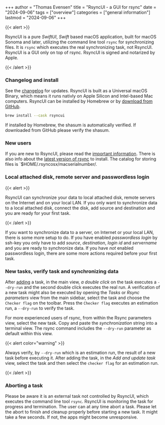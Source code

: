 +++
author = "Thomas Evensen"
title = "RsyncUI - a GUI for rsync"
date = "2024-09-06"
tags = ["overview"]
categories = ["general information"]
lastmod = "2024-09-06"
+++

{{< alert >}}

RsyncUI is a pure *SwiftUI*, *Swift* based macOS application, built for macOS Sonoma and later, utilizing the command line tool `rsync` for synchronizing files.
It is `rsync` which executes the real synchronizing task, not RsyncUI. RsyncUI is a GUI only on top of rsync. RsyncUI is signed and notarized by Apple.

{{< /alert >}}

### Changelog and install

See the [changelog](/docs/changelog/) for updates. RsyncUI is built as a Universal macOS Binary, which means it runs nativly on Apple Silicon and Intel-based Mac computers.
RsyncUI can be installed by Homebrew or by [download from GitHub](https://github.com/rsyncOSX/RsyncUI/releases).

```bash
brew install --cask rsyncui
```

If installed by Homebrew, the shasum is automatically verified. If downloaded from GitHub please verify the shasum.

### New users

If you are new to RsyncUI, please read the [important information](/docs/important/). There is also info about the [latest version of rsync](/docs/rsync/) to install.
The catalog for storing files is `$HOME/.rsyncosx/macserialnumber/.

###  Local attached disk, remote server and passwordless login

{{< alert >}}

RsyncUI can synchronize your data to local attached disk, remote servers on the Internet and on your local LAN. If you only want to synchronize data to a local attached disk,
connect the disk, add source and destination and you are ready for your first task.

{{< /alert >}}

If you want to synchronize data to a server, on Internet or your local LAN, there is some more setup to do.
If you have enabled *passwordless login* by ssh-key you only have to add
*source*, *destination*, *login id* and *servername* and you are ready to synchronize data.
If you have *not* enabled passwordless login, there are some more actions required before your first task.

### New tasks, verify task and synchronizing data

After  [adding](/docs/addconfigurations/) a task, in the main view,  *a double click* on the task executes a `--dry-run` and the second double click executes the real run.
A verification of a new task might also be executed by opening the *Tasks* or *Rsync parameters* view from the main sidebar, select the task and choose the `Checker flag` on
the toolbar. Press the `Checker flag` executes an estimation run, a `--dry-run` to verify the task.

For more experienced users of rsync, from within the Rsync parameters view, select the new task. Copy and paste the *synchronization* string into a terminal view.
The rsync command includes the `--dry-run` parameter as default within this view.

{{< alert color="warning" >}}

Always verify, by `--dry-run` which is an estimation run,  the result of a new task before executing it.
After adding the task, in the *Add and update task* view, select the task and then select the `checker flag` for an estimation run.

{{< /alert >}}

### Aborting a task

Please be aware it is an external task not controlled by RsyncUI, which executes the command line tool `rsync`. RsyncUI is monitoring the task for progress and termination.
The user can at any time abort a task. Please let the abort to finish and cleanup properly before starting a new task. It might take a few seconds. If not, the apps might
become unresponsive.
